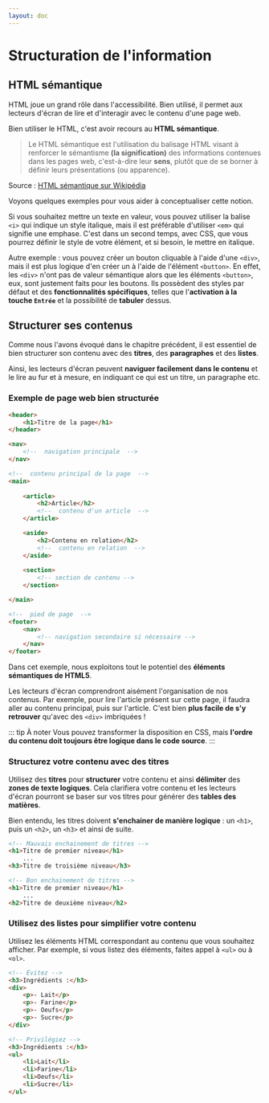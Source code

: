 ```yaml
---
layout: doc
---
```


# Structuration de l'information

## HTML sémantique

HTML joue un grand rôle dans l'accessibilité. Bien utilisé, il permet aux lecteurs d'écran de lire et d'interagir avec le contenu d'une page web.

Bien utiliser le HTML, c'est avoir recours au **HTML sémantique**.

> Le HTML sémantique est l'utilisation du balisage HTML visant à renforcer le sémantisme **(la signification)** des informations contenues dans les pages web, 
c'est-à-dire leur **sens**, plutôt que de se borner à définir leurs présentations (ou apparence).

Source : [HTML sémantique sur Wikipédia](https://fr.wikipedia.org/wiki/HTML_s%C3%A9mantique)

Voyons quelques exemples pour vous aider à conceptualiser cette notion.

Si vous souhaitez mettre un texte en valeur, vous pouvez utiliser la balise `<i>` qui indique un style italique,
mais il est préférable d'utiliser `<em>` qui signifie une emphase. C'est dans un second temps, avec CSS, que vous pourrez 
définir le style de votre élément, et si besoin, le mettre en italique.

Autre exemple : vous pouvez créer un bouton cliquable à l'aide d'une `<div>`, mais il est plus logique d'en créer un
à l'aide de l'élément `<button>`. En effet, les `<div>` n'ont pas de valeur sémantique alors que les éléments `<button>`, eux,
sont justement faits pour les boutons. Ils possèdent des styles par défaut et des **fonctionnalités spécifiques**, telles que
l'**activation à la touche `Entrée`** et la possibilité de **tabuler** dessus.

## Structurer ses contenus

Comme nous l'avons évoqué dans le chapitre précédent, il est essentiel de bien structurer son contenu avec des
**titres**, des **paragraphes** et des **listes**.

Ainsi, les lecteurs d'écran peuvent **naviguer facilement dans le contenu** et le lire au fur et à mesure, en indiquant ce qui est un titre, un paragraphe etc.

### Exemple de page web bien structurée

```html
<header>
    <h1>Titre de la page</h1>
</header>

<nav>
    <!--  navigation principale  -->
</nav>

<!--  contenu principal de la page  -->
<main>
    
    <article>
        <h2>Article</h2>
        <!--  contenu d'un article  -->
    </article>

    <aside>
        <h2>Contenu en relation</h2>
        <!--  contenu en relation  -->
    </aside>
    
    <section>
        <!-- section de contenu -->
    </section>

</main>

<!--  pied de page  -->
<footer>
    <nav>
        <!-- navigation secondaire si nécessaire -->
    </nav>
</footer>
```

Dans cet exemple, nous exploitons tout le potentiel des **éléments sémantiques de HTML5**.

Les lecteurs d'écran comprendront aisément l'organisation de nos contenus.
Par exemple, pour lire l'article présent sur cette page, il faudra aller au contenu principal, puis sur l'article.
C'est bien **plus facile de s'y retrouver** qu'avec des `<div>` imbriquées !

::: tip À noter
Vous pouvez transformer la disposition en CSS, mais **l'ordre du contenu doit toujours être logique dans le code source**.
:::

### Structurez votre contenu avec des titres

Utilisez des **titres** pour **structurer** votre contenu et ainsi **délimiter** des **zones de texte logiques**.
Cela clarifiera votre contenu et les lecteurs d'écran pourront se baser sur vos titres pour générer des **tables des matières**.

Bien entendu, les titres doivent **s'enchainer de manière logique** : un `<h1>`, puis un `<h2>`, un `<h3>` et ainsi de suite.

```html
<!-- Mauvais enchainement de titres -->
<h1>Titre de premier niveau</h1>
    ...
<h3>Titre de troisième niveau</h3>

<!-- Bon enchainement de titres -->
<h1>Titre de premier niveau</h1>
    ...
<h2>Titre de deuxième niveau</h2>
```

### Utilisez des listes pour simplifier votre contenu

Utilisez les éléments HTML correspondant au contenu que vous souhaitez afficher.
Par exemple, si vous listez des éléments, faites appel à `<ul>` ou à `<ol>`.

```html
<!-- Évitez -->
<h3>Ingrédients :</h3>
<div>
    <p>- Lait</p>
    <p>- Farine</p>
    <p>- Oeufs</p>
    <p>- Sucre</p>
</div>

<!-- Privilégiez -->
<h3>Ingrédients :</h3>
<ul>
    <li>Lait</li>
    <li>Farine</li>
    <li>Oeufs</li>
    <li>Sucre</li>
</ul>
```
